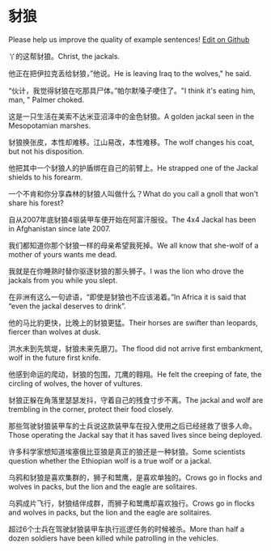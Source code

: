 # 豺狼

Please help us improve the quality of example sentences! [Edit on Github](https://github.com/jiyushe/jiyu-example-sentence-source/blob/main/chinese/chailang.md)

<p><span class="chinese">丫的这帮豺狼。</span><span class="english">Christ, the jackals.</span></p>

<p><span class="chinese">他正在把伊拉克丢给豺狼，”他说。</span><span class="english">He is leaving Iraq to the wolves," he said.</span></p>

<p><span class="chinese">“伙计，我觉得豺狼在吃那具尸体。”帕尔默嗓子哽住了。</span><span class="english">"I think it's eating him, man, " Palmer choked.</span></p>

<p><span class="chinese">这是一只生活在美索不达米亚沼泽中的金色豺狼。</span><span class="english">A golden jackal seen in the Mesopotamian marshes.</span></p>

<p><span class="chinese">豺狼换张皮，本性却难移。江山易改，本性难移。</span><span class="english">The wolf changes his coat, but not his disposition.</span></p>

<p><span class="chinese">他把其中一个豺狼人的护盾绑在自己的前臂上。</span><span class="english">He strapped one of the Jackal shields to his forearm.</span></p>

<p><span class="chinese">一个不肯和你分享森林的豺狼人叫做什么？</span><span class="english">What do you call a gnoll that won't share his forest?</span></p>

<p><span class="chinese">自从2007年底豺狼4驱装甲车便开始在阿富汗服役。</span><span class="english">The 4x4 Jackal has been in Afghanistan since late 2007.</span></p>

<p><span class="chinese">我们都知道你那个豺狼一样的母亲希望我死掉。</span><span class="english">We all know that she-wolf of a mother of yours wants me dead.</span></p>

<p><span class="chinese">我就是在你睡熟时替你驱逐豺狼的那头狮子。</span><span class="english">I was the lion who drove the jackals from you while you slept.</span></p>

<p><span class="chinese">在非洲有这么一句谚语，“即使是豺狼也不应该渴着。”</span><span class="english">In Africa it is said that “even the jackal deserves to drink”.</span></p>

<p><span class="chinese">他的马比豹更快，比晚上的豺狼更猛。</span><span class="english">Their horses are swifter than leopards, fiercer than wolves at dusk.</span></p>

<p><span class="chinese">洪水未到先筑堤，豺狼未来先磨刀。</span><span class="english">The flood did not arrive first embankment, wolf in the future first knife.</span></p>

<p><span class="chinese">他感到命运的爬动，豺狼的包围，兀鹰的翱翔。</span><span class="english">He felt the creeping of fate, the circling of wolves, the hover of vultures.</span></p>

<p><span class="chinese">豺狼正躲在角落里瑟瑟发抖，守着自己的残食寸步不离。</span><span class="english">The jackal and wolf are trembling in the corner, protect their food closely.</span></p>

<p><span class="chinese">那些驾驶豺狼装甲车的士兵说这款装甲车在投入使用之后已经拯救了很多人命。</span><span class="english">Those operating the Jackal say that it has saved lives since being deployed.</span></p>

<p><span class="chinese">许多科学家想知道埃塞俄比亚狼是真正的狼还是一种豺狼。</span><span class="english">Some scientists question whether the Ethiopian wolf is a true wolf or a jackal.</span></p>

<p><span class="chinese">乌鸦和豺狼是喜欢集群的，狮子和鹫鹰，是喜欢单独的。</span><span class="english">Crows go in flocks and wolves in packs, but the lion and the eagle are solitaires.</span></p>

<p><span class="chinese">乌鸦成片飞行，豺狼结伴成群，而狮子和鹫鹰却喜欢独行。</span><span class="english">Crows go in flocks and wolves in packs, but the lion and the eagle are solitaires.</span></p>

<p><span class="chinese">超过6个士兵在驾驶豺狼装甲车执行巡逻任务的时候被杀。</span><span class="english">More than half a dozen soldiers have been killed while patrolling in the vehicles.</span></p>

